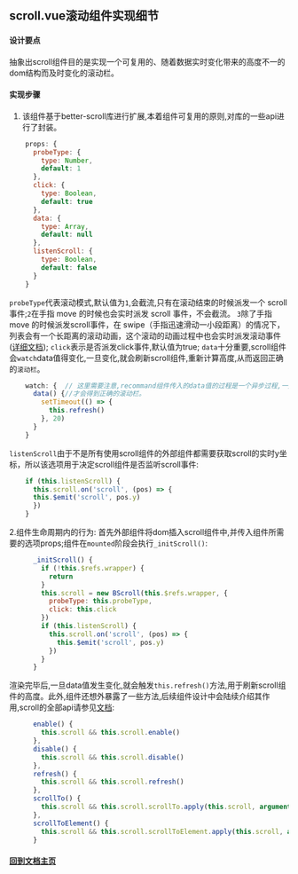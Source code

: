 ## scroll.vue滚动组件实现细节

#### 设计要点
抽象出scroll组件目的是实现一个可复用的、随着数据实时变化带来的高度不一的dom结构而及时变化的滚动栏。

#### 实现步骤
1. 该组件基于better-scroll库进行扩展,本着组件可复用的原则,对库的一些api进行了封装。
```javascript
    props: {
      probeType: {
        type: Number,
        default: 1
      },
      click: {
        type: Boolean,
        default: true
      },
      data: {
        type: Array,
        default: null
      },
      listenScroll: {
        type: Boolean,
        default: false
      }
    }
```
`probeType`代表滚动模式,默认值为`1`,会截流,只有在滚动结束的时候派发一个 scroll 事件;`2`在手指 move 的时候也会实时派发 scroll 事件，不会截流。 `3`除了手指 move 的时候派发scroll事件，在 swipe（手指迅速滑动一小段距离）的情况下，列表会有一个长距离的滚动动画，这个滚动的动画过程中也会实时派发滚动事件([详细文档](https://github.com/ustbhuangyi/better-scroll));
`click`表示是否派发click事件,默认值为true;
`data`十分重要,scroll组件会`watch`data值得变化,一旦变化,就会刷新scroll组件,重新计算高度,从而返回正确的`滚动栏`。
```javascript
    watch: {  // 这里需要注意,recommand组件传入的data值的过程是一个异步过程,一开始data为null,异步过程后refresh
      data() {//才会得到正确的滚动栏。
        setTimeout(() => {
          this.refresh()
        }, 20)
      }
    }
```
`listenScroll`由于不是所有使用scroll组件的外部组件都需要获取scroll的实时y坐标，所以该选项用于决定scroll组件是否监听scroll事件:
```javascript
    if (this.listenScroll) {
      this.scroll.on('scroll', (pos) => {
      this.$emit('scroll', pos.y)
      })
    }
```

2.组件生命周期内的行为:
首先外部组件将dom插入scroll组件中,并传入组件所需要的选项props;组件在`mounted`阶段会执行`_initScroll()`:
```javascript
      _initScroll() {
        if (!this.$refs.wrapper) {
          return
        }
        this.scroll = new BScroll(this.$refs.wrapper, {
          probeType: this.probeType,
          click: this.click
        })
        if (this.listenScroll) {
          this.scroll.on('scroll', (pos) => {
            this.$emit('scroll', pos.y)
          })
        }
      }
```
渲染完毕后,一旦data值发生变化,就会触发`this.refresh()`方法,用于刷新scroll组件的高度。此外,组件还想外暴露了一些方法,后续组件设计中会陆续介绍其作用,scroll的全部api请参见[文档](https://github.com/ustbhuangyi/better-scroll):
```javascript
      enable() {
        this.scroll && this.scroll.enable()
      },
      disable() {
        this.scroll && this.scroll.disable()
      },
      refresh() {
        this.scroll && this.scroll.refresh()
      },
      scrollTo() {
        this.scroll && this.scroll.scrollTo.apply(this.scroll, arguments)
      },
      scrollToElement() {
        this.scroll && this.scroll.scrollToElement.apply(this.scroll, arguments)
      }
```


#### [回到文档主页](https://github.com/ZirkleTsing/vue-music)